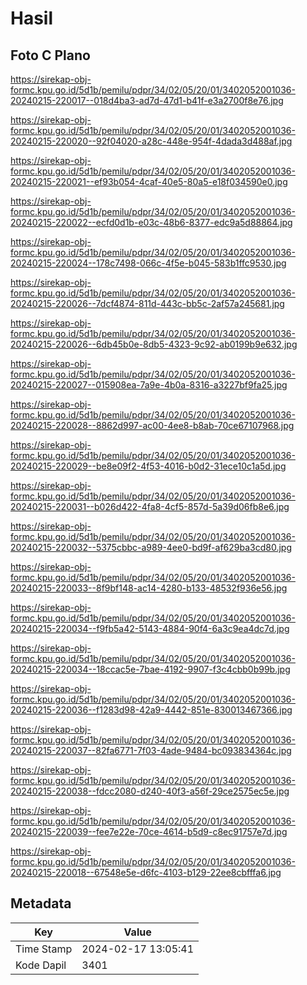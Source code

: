 # Hasil

## Foto C Plano

https://sirekap-obj-formc.kpu.go.id/5d1b/pemilu/pdpr/34/02/05/20/01/3402052001036-20240215-220017--018d4ba3-ad7d-47d1-b41f-e3a2700f8e76.jpg

https://sirekap-obj-formc.kpu.go.id/5d1b/pemilu/pdpr/34/02/05/20/01/3402052001036-20240215-220020--92f04020-a28c-448e-954f-4dada3d488af.jpg

https://sirekap-obj-formc.kpu.go.id/5d1b/pemilu/pdpr/34/02/05/20/01/3402052001036-20240215-220021--ef93b054-4caf-40e5-80a5-e18f034590e0.jpg

https://sirekap-obj-formc.kpu.go.id/5d1b/pemilu/pdpr/34/02/05/20/01/3402052001036-20240215-220022--ecfd0d1b-e03c-48b6-8377-edc9a5d88864.jpg

https://sirekap-obj-formc.kpu.go.id/5d1b/pemilu/pdpr/34/02/05/20/01/3402052001036-20240215-220024--178c7498-066c-4f5e-b045-583b1ffc9530.jpg

https://sirekap-obj-formc.kpu.go.id/5d1b/pemilu/pdpr/34/02/05/20/01/3402052001036-20240215-220026--7dcf4874-811d-443c-bb5c-2af57a245681.jpg

https://sirekap-obj-formc.kpu.go.id/5d1b/pemilu/pdpr/34/02/05/20/01/3402052001036-20240215-220026--6db45b0e-8db5-4323-9c92-ab0199b9e632.jpg

https://sirekap-obj-formc.kpu.go.id/5d1b/pemilu/pdpr/34/02/05/20/01/3402052001036-20240215-220027--015908ea-7a9e-4b0a-8316-a3227bf9fa25.jpg

https://sirekap-obj-formc.kpu.go.id/5d1b/pemilu/pdpr/34/02/05/20/01/3402052001036-20240215-220028--8862d997-ac00-4ee8-b8ab-70ce67107968.jpg

https://sirekap-obj-formc.kpu.go.id/5d1b/pemilu/pdpr/34/02/05/20/01/3402052001036-20240215-220029--be8e09f2-4f53-4016-b0d2-31ece10c1a5d.jpg

https://sirekap-obj-formc.kpu.go.id/5d1b/pemilu/pdpr/34/02/05/20/01/3402052001036-20240215-220031--b026d422-4fa8-4cf5-857d-5a39d06fb8e6.jpg

https://sirekap-obj-formc.kpu.go.id/5d1b/pemilu/pdpr/34/02/05/20/01/3402052001036-20240215-220032--5375cbbc-a989-4ee0-bd9f-af629ba3cd80.jpg

https://sirekap-obj-formc.kpu.go.id/5d1b/pemilu/pdpr/34/02/05/20/01/3402052001036-20240215-220033--8f9bf148-ac14-4280-b133-48532f936e56.jpg

https://sirekap-obj-formc.kpu.go.id/5d1b/pemilu/pdpr/34/02/05/20/01/3402052001036-20240215-220034--f9fb5a42-5143-4884-90f4-6a3c9ea4dc7d.jpg

https://sirekap-obj-formc.kpu.go.id/5d1b/pemilu/pdpr/34/02/05/20/01/3402052001036-20240215-220034--18ccac5e-7bae-4192-9907-f3c4cbb0b99b.jpg

https://sirekap-obj-formc.kpu.go.id/5d1b/pemilu/pdpr/34/02/05/20/01/3402052001036-20240215-220036--f1283d98-42a9-4442-851e-830013467366.jpg

https://sirekap-obj-formc.kpu.go.id/5d1b/pemilu/pdpr/34/02/05/20/01/3402052001036-20240215-220037--82fa6771-7f03-4ade-9484-bc093834364c.jpg

https://sirekap-obj-formc.kpu.go.id/5d1b/pemilu/pdpr/34/02/05/20/01/3402052001036-20240215-220038--fdcc2080-d240-40f3-a56f-29ce2575ec5e.jpg

https://sirekap-obj-formc.kpu.go.id/5d1b/pemilu/pdpr/34/02/05/20/01/3402052001036-20240215-220039--fee7e22e-70ce-4614-b5d9-c8ec91757e7d.jpg

https://sirekap-obj-formc.kpu.go.id/5d1b/pemilu/pdpr/34/02/05/20/01/3402052001036-20240215-220018--67548e5e-d6fc-4103-b129-22ee8cbfffa6.jpg


## Metadata

| Key        | Value               |
| ---------- | ------------------- |
| Time Stamp | 2024-02-17 13:05:41 |
| Kode Dapil | 3401                |



